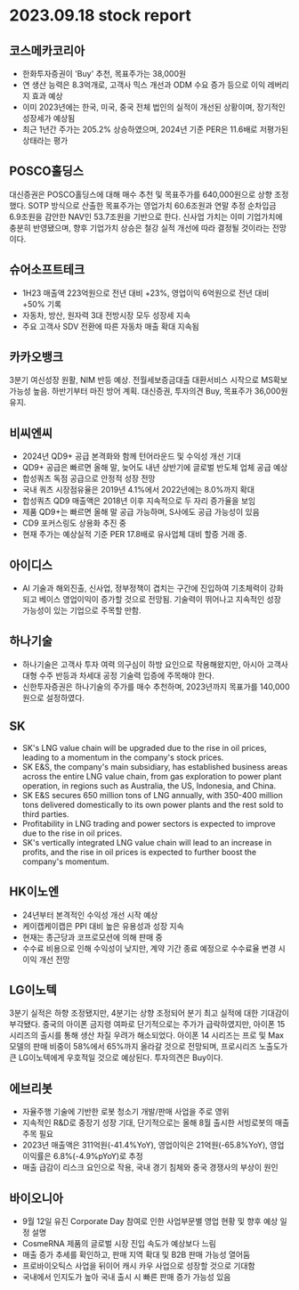 # 2023.09.18 stock report
## 코스메카코리아
- 한화투자증권이 'Buy' 추천, 목표주가는 38,000원
- 연 생산 능력은 8.3억개로, 고객사 믹스 개선과 ODM 수요 증가 등으로 이익 레버리지 효과 예상
- 이미 2023년에는 한국, 미국, 중국 전체 법인의 실적이 개선된 상황이며, 장기적인 성장세가 예상됨
- 최근 1년간 주가는 205.2% 상승하였으며, 2024년 기준 PER은 11.6배로 저평가된 상태라는 평가
## POSCO홀딩스
대신증권은 POSCO홀딩스에 대해 매수 추천 및 목표주가를 640,000원으로 상향 조정했다. SOTP 방식으로 산출한 목표주가는 영업가치 60.6조원과 연말 추정 순차입금 6.9조원을 감안한 NAV인 53.7조원을 기반으로 한다. 신사업 가치는 이미 기업가치에 충분히 반영됐으며, 향후 기업가치 상승은 철강 실적 개선에 따라 결정될 것이라는 전망이다.
## 슈어소프트테크
- 1H23 매출액 223억원으로 전년 대비 +23%, 영업이익 6억원으로 전년 대비 +50% 기록
- 자동차, 방산, 원자력 3대 전방시장 모두 성장세 지속
- 주요 고객사 SDV 전환에 따른 자동차 매출 확대 지속됨
## 카카오뱅크
3분기 여신성장 원활, NIM 반등 예상. 전월세보증금대출 대환서비스 시작으로 MS확보 가능성 높음. 하반기부터 마진 방어 계획. 대신증권, 투자의견 Buy, 목표주가 36,000원 유지.
## 비씨엔씨
- 2024년 QD9+ 공급 본격화와 함께 턴어라운드 및 수익성 개선 기대
- QD9+ 공급은 빠르면 올해 말, 늦어도 내년 상반기에 글로벌 반도체 업체 공급 예상
- 합성쿼츠 독점 공급으로 안정적 성장 전망
- 국내 쿼츠 시장점유율은 2019년 4.1%에서 2022년에는 8.0%까지 확대
- 합성쿼츠 QD9 매출액은 2018년 이후 지속적으로 두 자리 증가율을 보임
- 제품 QD9+는 빠르면 올해 말 공급 가능하며, S사에도 공급 가능성이 있음
- CD9 포커스링도 상용화 추진 중
- 현재 주가는 예상실적 기준 PER 17.8배로 유사업체 대비 할증 거래 중.
## 아이디스
- AI 기술과 해외진출, 신사업, 정부정책이 겹치는 구간에 진입하여 기초체력이 강화되고 베이스 영업이익이 증가할 것으로 전망됨. 기술력이 뛰어나고 지속적인 성장 가능성이 있는 기업으로 주목할 만함.
## 하나기술
- 하나기술은 고객사 투자 여력 의구심이 하방 요인으로 작용해왔지만, 아시아 고객사 대형 수주 반등과 차세대 공정 기술력 입증에 주목해야 한다.
- 신한투자증권은 하나기술의 주가를 매수 추천하며, 2023년까지 목표가를 140,000원으로 설정하였다.
## SK
- SK's LNG value chain will be upgraded due to the rise in oil prices, leading to a momentum in the company's stock prices.
- SK E&S, the company's main subsidiary, has established business areas across the entire LNG value chain, from gas exploration to power plant operation, in regions such as Australia, the US, Indonesia, and China.
- SK E&S secures 650 million tons of LNG annually, with 350-400 million tons delivered domestically to its own power plants and the rest sold to third parties.
- Profitability in LNG trading and power sectors is expected to improve due to the rise in oil prices.
- SK's vertically integrated LNG value chain will lead to an increase in profits, and the rise in oil prices is expected to further boost the company's momentum.
## HK이노엔
- 24년부터 본격적인 수익성 개선 시작 예상
- 케이캡케이캡은 PPI 대비 높은 유용성과 성장 지속
- 현재는 종근당과 코프로모션에 의해 판매 중
- 수수료 비용으로 인해 수익성이 낮지만, 계약 기간 종료 예정으로 수수료율 변경 시 이익 개선 전망
## LG이노텍
3분기 실적은 하향 조정됐지만, 4분기는 상향 조정되어 분기 최고 실적에 대한 기대감이 부각됐다. 중국의 아이폰 금지령 여파로 단기적으로는 주가가 급락하였지만, 아이폰 15 시리즈의 출시를 통해 생산 차질 우려가 해소되었다. 아이폰 14 시리즈는 프로 및 Max 모델의 판매 비중이 58%에서 65%까지 올라갈 것으로 전망되며, 프로시리즈 노출도가 큰 LG이노텍에게 우호적일 것으로 예상된다. 투자의견은 Buy이다.
## 에브리봇
- 자율주행 기술에 기반한 로봇 청소기 개발/판매 사업을 주로 영위
- 지속적인 R&D로 중장기 성장 기대, 단기적으로는 올해 8월 출시한 서빙로봇의 매출 주목 필요
- 2023년 매출액은 311억원(-41.4%YoY), 영업이익은 21억원(-65.8%YoY), 영업이익률은 6.8%(-4.9%pYoY)로 추정
- 매출 급감이 리스크 요인으로 작용, 국내 경기 침체와 중국 경쟁사의 부상이 원인
## 바이오니아
- 9월 12일 유진 Corporate Day 참여로 인한 사업부문별 영업 현황 및 향후 예상 일정 설명
- CosmeRNA 제품의 글로벌 시장 진입 속도가 예상보다 느림
- 매출 증가 추세를 확인하고, 판매 지역 확대 및 B2B 판매 가능성 열어둠
- 프로바이오틱스 사업을 뒤이어 캐시 카우 사업으로 성장할 것으로 기대함
- 국내에서 인지도가 높아 국내 출시 시 빠른 판매 증가 가능성 있음